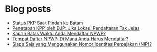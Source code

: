# Blog posts

<!-- BLOG-POST-LIST:START -->
- [Status PKP Saat Pindah ke Batam](https://baca.diskusipajak.com/status-pkp-saat-pindah-ke-batam/)
- [Penetapan KPP oleh DJP: Jika Lokasi Pendaftaran Tak Jelas](https://baca.diskusipajak.com/penetapan-kpp-oleh-djp-jika-lokasi-pendaftaran-tak-jelas/)
- [Kapan Batas Waktu Anda Mendaftar NPWP?](https://baca.diskusipajak.com/kapan-batas-waktu-anda-mendaftar-npwp/)
- [Tempat Daftar NPWP: Di Mana Anda Harus Mendaftar?](https://baca.diskusipajak.com/tempat-daftar-npwp-di-mana-anda-harus-mendaftar/)
- [Siapa Saja yang Menggunakan Nomor Identitas Perpajakan &lpar;NIP&rpar;?](https://baca.diskusipajak.com/siapa-saja-yang-menggunakan-nomor-identitas-perpajakan-nip/)
<!-- BLOG-POST-LIST:END -->

<!--
**kelaspajak/kelaspajak** is a ✨ _special_ ✨ repository because its `README.md` (this file) appears on your GitHub profile.

Here are some ideas to get you started:

- 🔭 I’m currently working on ...
- 🌱 I’m currently learning ...
- 👯 I’m looking to collaborate on ...
- 🤔 I’m looking for help with ...
- 💬 Ask me about ...
- 📫 How to reach me: ...
- 😄 Pronouns: ...
- ⚡ Fun fact: ...
-->
